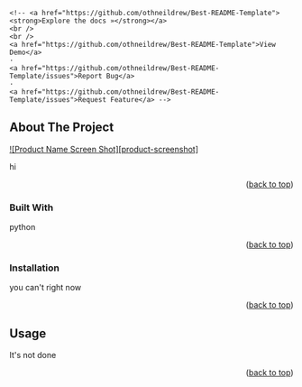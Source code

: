 <!-- Improved compatibility of back to top link: See: https://github.com/othneildrew/Best-README-Template/pull/73 -->
<a name="readme-top"></a>
<!--

<br />
<div align="center">
  <a href="https://github.com/othneildrew/Best-README-Template">
    <img src="images/logo.png" alt="Logo" width="80" height="80">
  </a>

  <h3 align="center">Insert Project Name Here</h3>

  <p align="center">
    yay
    <!-- <br /> -->
    <!-- <a href="https://github.com/othneildrew/Best-README-Template"><strong>Explore the docs »</strong></a>
    <br />
    <br />
    <a href="https://github.com/othneildrew/Best-README-Template">View Demo</a>
    ·
    <a href="https://github.com/othneildrew/Best-README-Template/issues">Report Bug</a>
    ·
    <a href="https://github.com/othneildrew/Best-README-Template/issues">Request Feature</a> -->
  </p>
</div>



## About The Project

[![Product Name Screen Shot][product-screenshot]](https://example.com)

hi

<p align="right">(<a href="#readme-top">back to top</a>)</p>



### Built With

python

<p align="right">(<a href="#readme-top">back to top</a>)</p>


### Installation

you can't right now

<p align="right">(<a href="#readme-top">back to top</a>)</p>

<!-- USAGE EXAMPLES -->
## Usage

It's not done

<p align="right">(<a href="#readme-top">back to top</a>)</p>